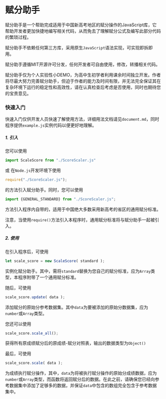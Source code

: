 # 赋分助手

赋分助手是一个帮助完成适用于中国新高考地区的赋分操作的JavaScript库，它帮助开发者更加快捷地编写相关代码，从而免去了理解赋分公式及编写此部分代码的繁琐过程。

赋分助手不依赖任何第三方库，采用原生`JavaScript`语法实现，可实现即拆即用。

赋分助手遵循MIT开源许可分发，任何开发者可自由使用，修改，转播相关代码。

赋分助手仅为个人实验性小DEMO，为高中生初学者利用课余时间独立开发。作者将尽最大努力完善赋分助手，但迫于作者的能力及时间有限，并无法完全保证其在复杂环境下运行的稳定性和高效性，请在认真检查后考虑是否使用，同时也期待您的宝贵意见。

### 快速入门

快速入门仅供开发人员快速了解使用方法，详细用法文档请见`document.md`，同时程序提供`example.js`实例代码以便更好地理解。

##### 1. 引入

您可以使用

```javascript
import ScaleScore from "./ScoreScaler.js"
```

或 在`Node.js`开发环境下使用

```javascript
require("./ScoreScaler.js");
```

的方法引入赋分助手。同时，您可以使用

```javascript
import {GENERAL_STANDARD} from "./ScoreScaler.js";
```

方法引入程序内自带的，适用于中国绝大多数采用新高考的省区的通用赋分标准。

注意，当使用`require()`方法引入本程序时，通用赋分标准将与赋分助手一起被引入。

##### 2. 使用

在引入程序后，可使用

```javascript
let scale_score = new ScaleScore( standard );
```

实例化赋分助手。其中，需将`standard`替换为您自己的赋分标准，应为`Array`类型，本程序附带了一个通用赋分标准。

随后，可使用

```javascript
scale_score.update( data );
```

添加赋分的原始分参考数据集。其中`data`为要被添加的原始分数据集，应为`number`或`Array`类型。

您还可以使用

```javascript
scale_score.scale_all();
```

获得所有原成绩赋分后的原成绩-赋分对照表，输出的数据类型为`Object()`

最后，可使用

```javascript
scale_score.scale( data );
```

为成绩执行赋分操作，其中，`data`为将被执行赋分操作的原始分成绩数据，应为`number`或`Array`类型，而函数将返回赋分后的数据。在此之前，请确保您已经向参考数据集中添加了足够多的数据，并保证`data`中包含的数组完全包含于参考数据集中。